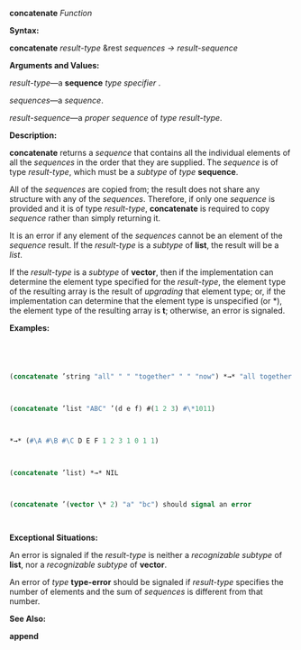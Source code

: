 **concatenate** *Function* 



**Syntax:** 



**concatenate** *result-type* &amp;rest *sequences → result-sequence* 



**Arguments and Values:** 



*result-type*—a **sequence** *type specifier* . 



*sequences*—a *sequence*. 



*result-sequence*—a *proper sequence* of *type result-type*. 



**Description:** 



**concatenate** returns a *sequence* that contains all the individual elements of all the *sequences* in the order that they are supplied. The *sequence* is of type *result-type*, which must be a *subtype* of *type* **sequence**. 



All of the *sequences* are copied from; the result does not share any structure with any of the *sequences*. Therefore, if only one *sequence* is provided and it is of type *result-type*, **concatenate** is required to copy *sequence* rather than simply returning it. 



It is an error if any element of the *sequences* cannot be an element of the *sequence* result. If the *result-type* is a *subtype* of **list**, the result will be a *list*. 







 



 



If the *result-type* is a *subtype* of **vector**, then if the implementation can determine the element type specified for the *result-type*, the element type of the resulting array is the result of *upgrading* that element type; or, if the implementation can determine that the element type is unspecified (or \*), the element type of the resulting array is **t**; otherwise, an error is signaled. 



**Examples:**
```lisp
 



(concatenate ’string "all" " " "together" " " "now") *→* "all together now" 



(concatenate ’list "ABC" ’(d e f) #(1 2 3) #\*1011) 



*→* (#\A #\B #\C D E F 1 2 3 1 0 1 1) 



(concatenate ’list) *→* NIL 



(concatenate ’(vector \* 2) "a" "bc") should signal an error 




```
**Exceptional Situations:** 



An error is signaled if the *result-type* is neither a *recognizable subtype* of **list**, nor a *recognizable subtype* of **vector**. 



An error of *type* **type-error** should be signaled if *result-type* specifies the number of elements and the sum of *sequences* is different from that number. 



**See Also:** 



**append** 



